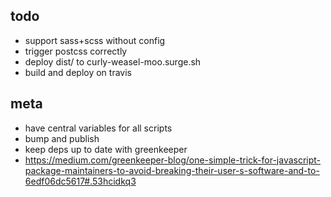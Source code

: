 

## todo

- support sass+scss without config
- trigger postcss correctly
- deploy dist/ to curly-weasel-moo.surge.sh
- build and deploy on travis




## meta

- have central variables for all scripts
- bump and publish
- keep deps up to date with greenkeeper
- https://medium.com/greenkeeper-blog/one-simple-trick-for-javascript-package-maintainers-to-avoid-breaking-their-user-s-software-and-to-6edf06dc5617#.53hcidkq3

    
